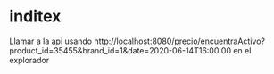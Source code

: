 # inditex
 
Llamar a la api usando http://localhost:8080/precio/encuentraActivo?product_id=35455&brand_id=1&date=2020-06-14T16:00:00 en el explorador
